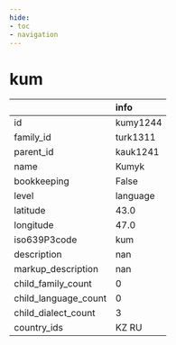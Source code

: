 ```yaml
---
hide:
- toc
- navigation
---
```

# kum
|                      | info     |
|:---------------------|:---------|
| id                   | kumy1244 |
| family_id            | turk1311 |
| parent_id            | kauk1241 |
| name                 | Kumyk    |
| bookkeeping          | False    |
| level                | language |
| latitude             | 43.0     |
| longitude            | 47.0     |
| iso639P3code         | kum      |
| description          | nan      |
| markup_description   | nan      |
| child_family_count   | 0        |
| child_language_count | 0        |
| child_dialect_count  | 3        |
| country_ids          | KZ RU    |